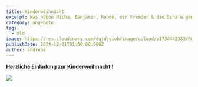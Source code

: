 ```yaml
---
title: Kinderweihnacht
excerpt: Was haben Micha, Benjamin, Ruben, ein Fremder & die Schafe gemeinsam? <br/>Finde es heraus am heiligen Abend, 24.12. um 15 Uhr bei der  <a class="text-muted underline  font-medium" href="/news/kinderweihnacht">Kinderweihnacht</a> in der Messiaskapelle.
category: angebote
tags:
  - old
image: https://res.cloudinary.com/dqjdjviob/image/upload/v1734442383/Homepage/News/Kinderweihnacht_Bild_ohne_cloij1.png
publishDate: 2024-12-01T01:00:00.000Z
author: andreas
---
```


<b>Herzliche Einladung zur Kinderweihnacht !</b>

![](https://res.cloudinary.com/dqjdjviob/image/upload/v1734431929/Homepage/News/Kinderweihnacht_Bild_cy3cu3.png)
